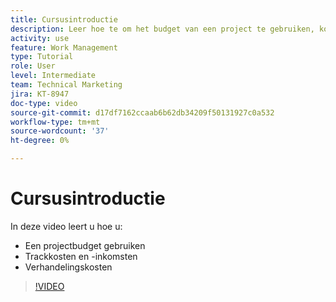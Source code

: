 ```yaml
---
title: Cursusintroductie
description: Leer hoe te om het budget van een project te gebruiken, kosten en opbrengst te volgen, en uitgaven in  [!DNL  Workfront] te behandelen.
activity: use
feature: Work Management
type: Tutorial
role: User
level: Intermediate
team: Technical Marketing
jira: KT-8947
doc-type: video
source-git-commit: d17df7162ccaab6b62db34209f50131927c0a532
workflow-type: tm+mt
source-wordcount: '37'
ht-degree: 0%

---
```


# Cursusintroductie

In deze video leert u hoe u:

* Een projectbudget gebruiken
* Trackkosten en -inkomsten
* Verhandelingskosten

>[!VIDEO](https://video.tv.adobe.com/v/335207/?quality=12&learn=on&enablevpops)
